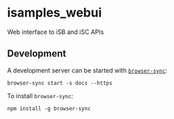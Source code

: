# isamples_webui

Web interface to iSB and iSC APIs


## Development

A development server can be started with [`browser-sync`](https://browsersync.io/):

```
browser-sync start -s docs --https
```

To install `browser-sync`:

```
npm install -g browser-sync
```